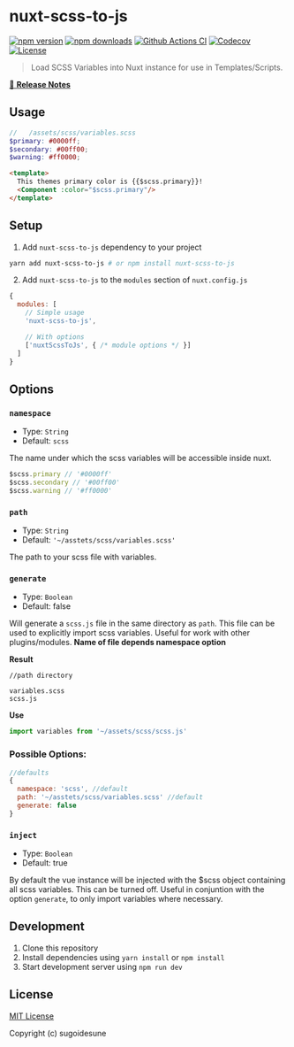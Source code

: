 # nuxt-scss-to-js

[![npm version][npm-version-src]][npm-version-href]
[![npm downloads][npm-downloads-src]][npm-downloads-href]
[![Github Actions CI][github-actions-ci-src]][github-actions-ci-href]
[![Codecov][codecov-src]][codecov-href]
[![License][license-src]][license-href]

> Load SCSS Variables into Nuxt instance for use in Templates/Scripts.

[📖 **Release Notes**](./CHANGELOG.md)

## Usage

```scss
//   /assets/scss/variables.scss
$primary: #0000ff;
$secondary: #00ff00;
$warning: #ff0000;
```

```html
<template>
  This themes primary color is {{$scss.primary}}!
  <Component :color="$scss.primary"/>
</template>
```

## Setup

1. Add `nuxt-scss-to-js` dependency to your project

```bash
yarn add nuxt-scss-to-js # or npm install nuxt-scss-to-js
```

2. Add `nuxt-scss-to-js` to the `modules` section of `nuxt.config.js`

```js
{
  modules: [
    // Simple usage
    'nuxt-scss-to-js',

    // With options
    ['nuxtScssToJs', { /* module options */ }]
  ]
}
```
## Options

### `namespace`
- Type: `String`
- Default: `scss`

The name under which the scss variables will be accessible inside nuxt.

```js
$scss.primary // '#0000ff'
$scss.secondary // '#00ff00'
$scss.warning // '#ff0000'
```

### `path`
- Type: `String`
- Default: `'~/asstets/scss/variables.scss'`

The path to your scss file with variables.


### `generate`
- Type: `Boolean`
- Default: false

Will generate a `scss.js` file in the same directory as `path`.
This file can be used to explicitly import scss variables. Useful for work with other plugins/modules.
**Name of file depends namespace option**

**Result**
```dir
//path directory

variables.scss
scss.js
```
**Use**
```js
import variables from '~/assets/scss/scss.js'
```



### Possible Options:
```js
//defaults
{
  namespace: 'scss', //default
  path: '~/asstets/scss/variables.scss' //default
  generate: false
}
```

### `inject`
- Type: `Boolean`
- Default: true

By default the vue instance will be injected with the $scss object containing all scss variables.
This can be turned off. Useful in conjuntion with the option `generate`, to only import variables where necessary.



## Development

1. Clone this repository
2. Install dependencies using `yarn install` or `npm install`
3. Start development server using `npm run dev`

## License

[MIT License](./LICENSE)

Copyright (c) sugoidesune

<!-- Badges -->
[npm-version-src]: https://img.shields.io/npm/v/nuxt-scss-to-js/latest.svg
[npm-version-href]: https://npmjs.com/package/nuxt-scss-to-js

[npm-downloads-src]: https://img.shields.io/npm/dt/nuxt-scss-to-js.svg
[npm-downloads-href]: https://npmjs.com/package/nuxt-scss-to-js

[github-actions-ci-src]: https://github.com//workflows/ci/badge.svg
[github-actions-ci-href]: https://github.com//actions?query=workflow%3Aci

[codecov-src]: https://img.shields.io/codecov/c/github/.svg
[codecov-href]: https://codecov.io/gh/

[license-src]: https://img.shields.io/npm/l/nuxt-scss-to-js.svg
[license-href]: https://npmjs.com/package/nuxt-scss-to-js
